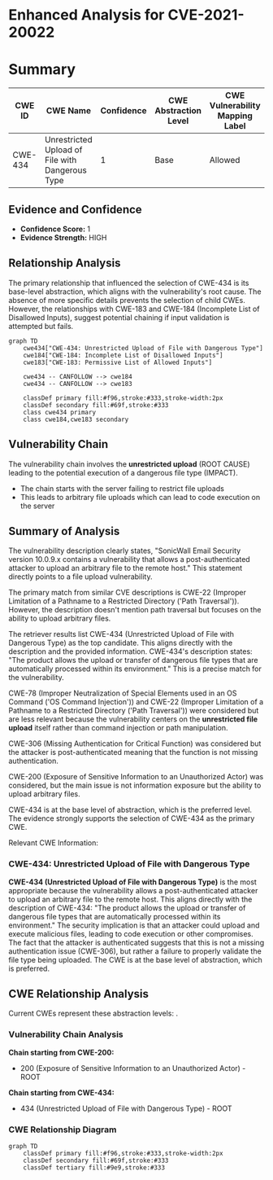 # Enhanced Analysis for CVE-2021-20022

# Summary
| CWE ID | CWE Name | Confidence | CWE Abstraction Level | CWE Vulnerability Mapping Label | CWE-Vulnerability Mapping Notes |
|---|---|---|---|---|---|
| CWE-434 | Unrestricted Upload of File with Dangerous Type | 1 | Base | Allowed | Primary CWE |

## Evidence and Confidence

*   **Confidence Score:** 1
*   **Evidence Strength:** HIGH

## Relationship Analysis
The primary relationship that influenced the selection of CWE-434 is its base-level abstraction, which aligns with the vulnerability's root cause. The absence of more specific details prevents the selection of child CWEs. However, the relationships with CWE-183 and CWE-184 (Incomplete List of Disallowed Inputs), suggest potential chaining if input validation is attempted but fails.

```mermaid
graph TD
    cwe434["CWE-434: Unrestricted Upload of File with Dangerous Type"]
    cwe184["CWE-184: Incomplete List of Disallowed Inputs"]
    cwe183["CWE-183: Permissive List of Allowed Inputs"]
    
    cwe434 -- CANFOLLOW --> cwe184
    cwe434 -- CANFOLLOW --> cwe183
    
    classDef primary fill:#f96,stroke:#333,stroke-width:2px
    classDef secondary fill:#69f,stroke:#333
    class cwe434 primary
    class cwe184,cwe183 secondary
```

## Vulnerability Chain
The vulnerability chain involves the **unrestricted upload** (ROOT CAUSE) leading to the potential execution of a dangerous file type (IMPACT).
  - The chain starts with the server failing to restrict file uploads
  - This leads to arbitrary file uploads which can lead to code execution on the server

## Summary of Analysis
The vulnerability description clearly states, "SonicWall Email Security version 10.0.9.x contains a vulnerability that allows a post-authenticated attacker to upload an arbitrary file to the remote host." This statement directly points to a file upload vulnerability.

The primary match from similar CVE descriptions is CWE-22 (Improper Limitation of a Pathname to a Restricted Directory ('Path Traversal')). However, the description doesn't mention path traversal but focuses on the ability to upload arbitrary files.

The retriever results list CWE-434 (Unrestricted Upload of File with Dangerous Type) as the top candidate. This aligns directly with the description and the provided information. CWE-434's description states: "The product allows the upload or transfer of dangerous file types that are automatically processed within its environment." This is a precise match for the vulnerability.

CWE-78 (Improper Neutralization of Special Elements used in an OS Command ('OS Command Injection')) and CWE-22 (Improper Limitation of a Pathname to a Restricted Directory ('Path Traversal')) were considered but are less relevant because the vulnerability centers on the **unrestricted file upload** itself rather than command injection or path manipulation.

CWE-306 (Missing Authentication for Critical Function) was considered but the attacker is post-authenticated meaning that the function is not missing authentication.

CWE-200 (Exposure of Sensitive Information to an Unauthorized Actor) was considered, but the main issue is not information exposure but the ability to upload arbitrary files.

CWE-434 is at the base level of abstraction, which is the preferred level. The evidence strongly supports the selection of CWE-434 as the primary CWE.

Relevant CWE Information:
### CWE-434: Unrestricted Upload of File with Dangerous Type
**CWE-434 (Unrestricted Upload of File with Dangerous Type)** is the most appropriate because the vulnerability allows a post-authenticated attacker to upload an arbitrary file to the remote host. This aligns directly with the description of CWE-434: "The product allows the upload or transfer of dangerous file types that are automatically processed within its environment." The security implication is that an attacker could upload and execute malicious files, leading to code execution or other compromises. The fact that the attacker is authenticated suggests that this is not a missing authentication issue (CWE-306), but rather a failure to properly validate the file type being uploaded. The CWE is at the base level of abstraction, which is preferred.


## CWE Relationship Analysis

Current CWEs represent these abstraction levels: .


### Vulnerability Chain Analysis

**Chain starting from CWE-200:**
- 200 (Exposure of Sensitive Information to an Unauthorized Actor) - ROOT


**Chain starting from CWE-434:**
- 434 (Unrestricted Upload of File with Dangerous Type) - ROOT



### CWE Relationship Diagram

```mermaid
graph TD
    classDef primary fill:#f96,stroke:#333,stroke-width:2px
    classDef secondary fill:#69f,stroke:#333
    classDef tertiary fill:#9e9,stroke:#333
```